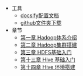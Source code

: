 <!-- _navbar.md -->

* 工具
	* [docsify配置文档](https://angry-swanson-b4e47b.netlify.app/zh-cn/custom-navbar) 
	* [github文件夹下载](http://zhoudaxiaa.gitee.io/downgit/#/home)
* 章节
	* [第一章 Hadoop体系介绍](</bigdata/1/1>)
	* [第二章 Hadoop集群搭建](</bigdata/2/1>)
	* [第三章 HDFS基础入门](</bigdata/3/1>)
	* [第十三章 Hive 基础入门](</bigdata/13/1>)
	* [第十四章 Hive 环境搭建](</bigdata/14/1>)

